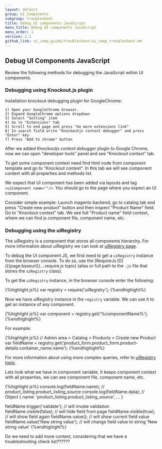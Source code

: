 ```yaml
---
layout: default
group: UI_Components
subgroup: troubleshoot
title: Debug UI components JavaScript
menu_title: Debug UI components JavaScript
menu_order: 1
version: 2.1
github_link: ui_comp_guide/troubleshoot/ui_comp_troubleshoot.md
---
```


## Debug UI Components JavaScript
Review the following methods for debugging the JavaScript within UI components.

### Debugging using Knockout.js  plugin

Installation knockout debugging plugin for GoogleChrome:

	1) Open your GoogleChrome browser.
	2) Expand GoogleChrome options dropdown
	3) Select "Setting" item
	4) Go to "Extensions" tab
	5) Scroll to end page and press "Go more extensions link"
	6) In search field write "Knockoutjs context debugger" and press "Enter" key
	7) Press "Add to chrome" button

After we added _Knockoutjs context debugger_ plugin to Google Chrome, now we can open "developer tools" panel and see "Knockout context" tab.

To get some component context need find html node from component template and go to "Knockout context". In this tab we will see component context with all properties and methods list.

We expect that UI component has been added via layouts and tag `<uiComponent name=""/>`. You should go to the page where you expect an UI component.

Consider simple example:
Launch magento backend, go to catalog tab and press "Create new product" button and then inspect "Product Name" field. Go to "Knockout context" tab.
We see full "Product name" field context, where we can find js component file, component name, etc.

### Debugging using the uiRegistry

The uiRegistry is a component that stores all components hierarchy. For more information about uiRegistry we can look at [uiRegistry page]({{page.baseurl}}....).

To debug the UI component JS, we first need to get a `uiRegistry` instance from the browser console. To do so, use the [RequireJs ID]({{page.baseurl}}....require.js topic) (alias or full path to the `.js` file that stores the `uiRegistry` class). 

To get the `uiRegistry` instance, in the browser console enter the following:

{%highlight js%}
var registry = require('uiRegistry');
{%endhighight%}

Now we have uiRegistry instance in the `registry` variable. We can use it to get an instance of any component. 

{%highlight js%}
var component = registry.get('%componentName%'); 
{%endhighight%}

For example:

{%highlight js%}
// Admin area > Catalog > Products > Create new Product
var fieldName = registry.get('product_form.product_form.product-details.container_name.name'); 
{%endhighight%}

For more information about using more complex queries, refer to [uiRegistry topic]({{page.baseurl}}.....).

Lets look what we have in component variable. It keeps component context with all properties, we can see component file, component name, etc.

{%highlight js%}
console.log(fieldName.name); // product_listing.product_listing_source
console.log(fieldName.data); // Object { name: 'product_listing.product_listing_source', ... }

fieldName.trigger('validate'); // will invoke validation
fieldName.visible(false); // will hide field from page
fieldName.visible(true);  // will show field again
fieldName.value(); // will show current field value
fieldName.value('New string value'); // will change field value to string 'New string value'
{%endhighight%}

Do we need to add more context, considering that we have a troubleshooting check list??????